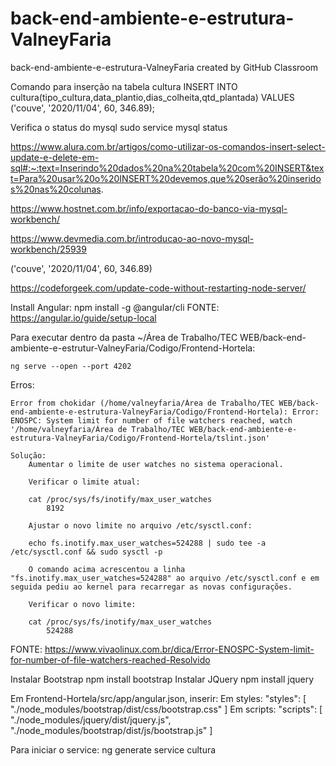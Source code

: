 # back-end-ambiente-e-estrutura-ValneyFaria
back-end-ambiente-e-estrutura-ValneyFaria created by GitHub Classroom

Comando para inserção na tabela cultura
INSERT INTO cultura(tipo_cultura,data_plantio,dias_colheita,qtd_plantada) VALUES ('couve', '2020/11/04', 60, 346.89);

Verifica o status do mysql
sudo service mysql status

https://www.alura.com.br/artigos/como-utilizar-os-comandos-insert-select-update-e-delete-em-sql#:~:text=Inserindo%20dados%20na%20tabela%20com%20INSERT&text=Para%20usar%20o%20INSERT%20devemos,que%20serão%20inseridos%20nas%20colunas.

https://www.hostnet.com.br/info/exportacao-do-banco-via-mysql-workbench/

https://www.devmedia.com.br/introducao-ao-novo-mysql-workbench/25939

('couve', '2020/11/04', 60, 346.89)

https://codeforgeek.com/update-code-without-restarting-node-server/


Install Angular:
    npm install -g @angular/cli
FONTE: https://angular.io/guide/setup-local

Para executar dentro da pasta 
~/Área de Trabalho/TEC WEB/back-end-ambiente-e-estrutur-ValneyFaria/Codigo/Frontend-Hortela:

    ng serve --open --port 4202

Erros:

    Error from chokidar (/home/valneyfaria/Área de Trabalho/TEC WEB/back-end-ambiente-e-estrutura-ValneyFaria/Codigo/Frontend-Hortela): Error: ENOSPC: System limit for number of file watchers reached, watch '/home/valneyfaria/Área de Trabalho/TEC WEB/back-end-ambiente-e-estrutura-ValneyFaria/Codigo/Frontend-Hortela/tslint.json'

    Solução:
        Aumentar o limite de user watches no sistema operacional.

        Verificar o limite atual:

        cat /proc/sys/fs/inotify/max_user_watches
            8192

        Ajustar o novo limite no arquivo /etc/sysctl.conf:

        echo fs.inotify.max_user_watches=524288 | sudo tee -a /etc/sysctl.conf && sudo sysctl -p

        O comando acima acrescentou a linha "fs.inotify.max_user_watches=524288" ao arquivo /etc/sysctl.conf e em seguida pediu ao kernel para recarregar as novas configurações.

        Verificar o novo limite:

        cat /proc/sys/fs/inotify/max_user_watches
            524288
            
FONTE: https://www.vivaolinux.com.br/dica/Error-ENOSPC-System-limit-for-number-of-file-watchers-reached-Resolvido

Instalar Bootstrap
    npm install bootstrap
Instalar JQuery
    npm install jquery

Em Frontend-Hortela/src/app/angular.json, inserir:
    Em styles:
        "styles": [
              "./node_modules/bootstrap/dist/css/bootstrap.css"
        ]
    Em scripts:
        "scripts": [
              "./node_modules/jquery/dist/jquery.js",
              "./node_modules/bootstrap/dist/js/bootstrap.js"
            ]

Para iniciar o service:
    ng generate service cultura